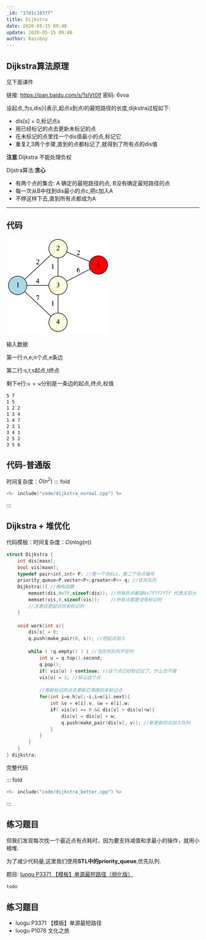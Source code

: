 ```yaml
---
_id: "17d1c1837f"
title: Dijkstra
date: 2020-05-15 09:48
update: 2020-05-15 09:48
author: Rainboy
---
```



## Dijkstra算法原理

见下面课件

链接: https://pan.baidu.com/s/1slVt0lf 密码: 6vva


设起点,为s,dis[i]表示,起点s到点i的最短路径的长度,dijkstra过程如下:
 
   - dis[s] = 0,标记点s
   - 用已经标记的点去更新未标记的点
   - 在未标记的点里找一个dis值最小的点,标记它
   - 重复2,3两个步骤,直到的点都标记了,就得到了所有点的dis值

**注意**:Dijkstra 不能处理负权

Dijstra算法:**贪心**

 - 有两个点的集合: A 确定的最短路径的点, B没有确定最短路径的点
 - 每一次从B中找到dis最小的点c,把c加入A
 - 不停这样下去,直到所有点都成为A


---------------------

## 代码

![二个图](/images/二个图.png)


输入数据

第一行:n,e;n个点,e条边

第二行:s,t;s起点,t终点

剩下e行:`u v w`分别是一条边的起点,终点,权值

```
5 7
1 5
1 2 2
1 3 4
1 4 7
2 3 1
3 4 1
2 5 2
3 5 6
```

## 代码-普通版

时间复杂度：$O(n^2)$
::: fold
```c
<%- include("code/dijkstra_normal.cpp") %>
```
:::


## Dijkstra + 堆优化

代码模板：时间复杂度：$O(nlog(n))$
<!-- template start -->
```c
struct Dijkstra {
    int dis[maxn];
    bool vis[maxn];
    typedef pair<int,int> P; //第一个存dis，第二个存点编号
    priority_queue<P,vector<P>,greater<P>> q; //优先队列
    Dijkstra(){ //格构函数
        memset(dis,0x7f,sizeof(dis)); //所有的点都是0x7f7f7f7f 代表无穷大
        memset(vis,0,sizeof(vis));    //所有点都是没有标记的
        //注意这里起点也未标记的
    }

    void work(int s){
        dis[s] = 0; 
        q.push(make_pair(0, s)); //把起点加入

        while ( !q.empty() ) { //当优先队列不空时
            int u = q.top().second;
            q.pop();
            if( vis[u] ) continue; //这个点已经标记过了，什么也不做
            vis[u] = 1; //标记这个点

            //用新标记的点去更新它周围的末标记点
            for(int i=e.h[u];~i;i=e[i].next){
                int &v = e[i].v, &w = e[i].w;
                if( vis[v] == 0 && dis[v] > dis[u]+w){
                    dis[v] = dis[u] + w;
                    q.push(make_pair(dis[v], v)); //新更新的点加入队列
                }
            }
        }
    }
} dijkstra;
```
<!-- template end -->

完整代码

::: fold
```c
<%- include("code/dijkstra_better.cpp") %>
```
:::


## 练习题目

但我们发现每次找一个最近点有点耗时，因为要支持减值和求最小的操作，就用小根堆.

为了减少代码量,这里我们使用**STL中的priority_queue**,优先队列.

题目: [luogu P3371 【模板】单源最短路径（弱化版）](https://www.luogu.org/problemnew/show/P3371)

```c
todo
```

## 练习题目

 - luogu P3371 【模板】单源最短路径
 - luogu P1078 文化之旅


